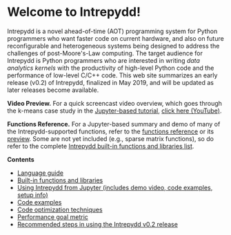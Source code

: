 # Welcome to Intrepydd!

Intrepydd is a novel ahead-of-time (AOT) programming system for Python
programmers who want faster code on current hardware, and also on
future reconfigurable and heterogeneous systems being designed to
address the challenges of post-Moore's-Law computing.
The target audience for Intrepydd is Python programmers who are
interested in writing
_data analytics kernels_ with the productivity of high-level Python
code and the
performance of low-level C/C++ code.  This web site summarizes an
early release (v0.2) of Intrepydd, finalized in
May 2019, and will be updated as later releases become available.

**Video Preview.** For a quick screencast video overview, which goes through the
  k-means case study in the [Jupyter-based tutorial](./tutorial), [click here (YouTube)](https://www.youtube.com/watch?v=00CkXStroOk).

**Functions Reference.** For a Jupyter-based summary and demo of many of the Intrepydd-supported functions, refer to the [functions reference](./notebooks/functions-reference.ipynb) or its [preview](https://nbviewer.jupyter.org/github/hpcgarage/intrepyddguide/blob/master/notebooks/functions-reference.ipynb). Some are not yet included (e.g., sparse matrix functions), so do refer to the complete [Intrepydd built-in functions and libraries list](https://hpcgarage.github.io/intrepyddguide/library/functions.html).

**Contents**

- [Language guide](./language)
- [Built-in functions and libraries](library/functions.md)
- [Using Intrepydd from Jupyter (includes demo video, code examples, setup info)](./tutorial)
- [Code examples](./examples)
- [Code optimization techniques](./optimizations)
- [Performance goal metric](./goal-metric)
- [Recommended steps in using the Intrepydd v0.2 release](./getting-started) 
